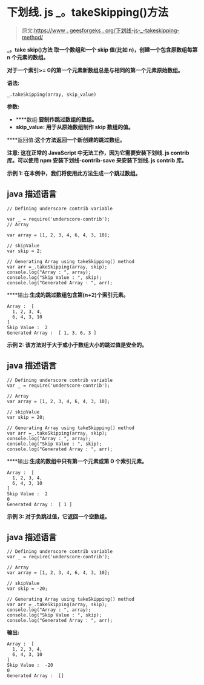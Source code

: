 # 下划线. js _。takeSkipping()方法

> 原文:[https://www . geesforgeks . org/下划线-js-_-takeskipping-method/](https://www.geeksforgeeks.org/underscore-js-_-takeskipping-method/)

****_。take skip()方法** 取一个数组和一个 skip 值(比如 n)，创建一个包含原数组每第 n 个元素的数组。**

**对于一个索引>= 0的第一个元素新数组总是与相同的第一个元素原始数组。**

****语法:****

```
_.takeSkipping(array, skip_value) 
```

****参数:****

*   ****数组:**要制作跳过数组的数组。**
*   ****skip_value:** 用于从原始数组制作 skip 数组的值。**

****返回值:**这个方法返回一个新创建的跳过数组。**

****注意:** 这在正常的 JavaScript 中无法工作，因为它需要安装下划线. js contrib 库。可以使用 **npm 安装下划线-contrib-save 来安装下划线. js contrib 库。****

****示例 1:** 在本例中，我们将使用此方法生成一个跳过数组。**

## **java 描述语言**

```
// Defining underscore contrib variable

var _ = require('underscore-contrib'); 
// Array

var array = [1, 2, 3, 4, 6, 4, 3, 10];

// skipValue
var skip = 2;

// Generating Array using takeSkipping() method
var arr =_.takeSkipping(array, skip);
console.log("Array : ", array);
console.log("Skip Value : ", skip);
console.log("Generated Array : ", arr);
```

****输出:**生成的跳过数组包含第(n+2)个索引元素。**

```
Array :  [
  1, 2, 3, 4,
  6, 4, 3, 10
]
Skip Value :  2
Generated Array :  [ 1, 3, 6, 3 ] 
```

****示例 2:** 该方法对于大于或小于数组大小的跳过值是安全的。**

## **java 描述语言**

```
// Defining underscore contrib variable
var _ = require('underscore-contrib'); 

// Array
var array = [1, 2, 3, 4, 6, 4, 3, 10];

// skipValue
var skip = 20;

// Generating Array using takeSkipping() method
var arr =_.takeSkipping(array, skip);
console.log("Array : ", array);
console.log("Skip Value : ", skip);
console.log("Generated Array : ", arr);
```

****输出:**生成的数组中只有第一个元素或第 0 个索引元素。**

```
Array :  [
  1, 2, 3, 4,
  6, 4, 3, 10
]
Skip Value :  2
0
Generated Array :  [ 1 ] 
```

****示例 3:** 对于负跳过值，它返回一个空数组。**

## **java 描述语言**

```
// Defining underscore contrib variable
var _ = require('underscore-contrib'); 

// Array
var array = [1, 2, 3, 4, 6, 4, 3, 10];

// skipValue
var skip = -20;

// Generating Array using takeSkipping() method
var arr =_.takeSkipping(array, skip);
console.log("Array : ", array);
console.log("Skip Value : ", skip);
console.log("Generated Array : ", arr);
```

****输出:****

```
Array :  [
  1, 2, 3, 4,
  6, 4, 3, 10
]
Skip Value :  -20
0
Generated Array :  [] 
```